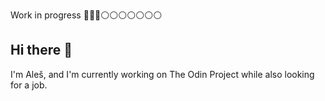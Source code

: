Work in progress 🔵🔵🔵⚪️⚪️⚪️⚪️⚪️⚪️⚪️
## Hi there 👋
I'm Aleš, and I'm currently working on The Odin Project while also looking for a job.
<!--
**Aleskoss/Aleskoss** is a ✨ _special_ ✨ repository because its `README.md` (this file) appears on your GitHub profile.

Here are some ideas to get you started:

- 🔭 I’m currently working on ...
- 🌱 I’m currently learning ...
- 👯 I’m looking to collaborate on ...
- 🤔 I’m looking for help with ...
- 💬 Ask me about ...
- 📫 How to reach me: ...
- 😄 Pronouns: ...
- ⚡ Fun fact: ...
-->
